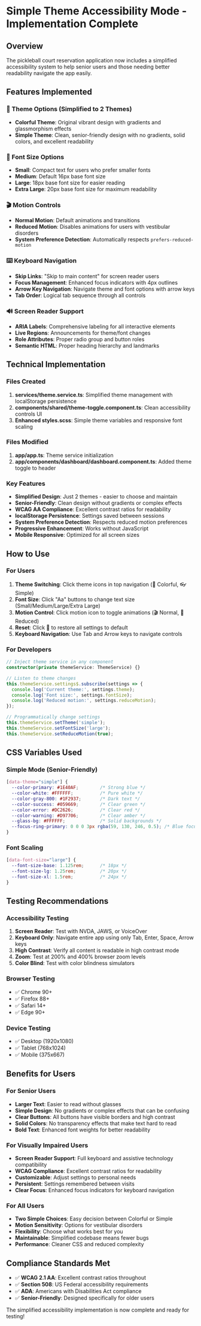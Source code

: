 # Simple Theme Accessibility Mode - Implementation Complete

## Overview
The pickleball court reservation application now includes a simplified accessibility system to help senior users and those needing better readability navigate the app easily.

## Features Implemented

### 🎨 Theme Options (Simplified to 2 Themes)
- **Colorful Theme**: Original vibrant design with gradients and glassmorphism effects
- **Simple Theme**: Clean, senior-friendly design with no gradients, solid colors, and excellent readability

### 📝 Font Size Options
- **Small**: Compact text for users who prefer smaller fonts
- **Medium**: Default 16px base font size
- **Large**: 18px base font size for easier reading
- **Extra Large**: 20px base font size for maximum readability

### 🎬 Motion Controls
- **Normal Motion**: Default animations and transitions
- **Reduced Motion**: Disables animations for users with vestibular disorders
- **System Preference Detection**: Automatically respects `prefers-reduced-motion`

### ⌨️ Keyboard Navigation
- **Skip Links**: "Skip to main content" for screen reader users
- **Focus Management**: Enhanced focus indicators with 4px outlines
- **Arrow Key Navigation**: Navigate theme and font options with arrow keys
- **Tab Order**: Logical tab sequence through all controls

### 🔊 Screen Reader Support
- **ARIA Labels**: Comprehensive labeling for all interactive elements
- **Live Regions**: Announcements for theme/font changes
- **Role Attributes**: Proper radio group and button roles
- **Semantic HTML**: Proper heading hierarchy and landmarks

## Technical Implementation

### Files Created
1. **services/theme.service.ts**: Simplified theme management with localStorage persistence
2. **components/shared/theme-toggle.component.ts**: Clean accessibility controls UI
3. **Enhanced styles.scss**: Simple theme variables and responsive font scaling

### Files Modified
1. **app/app.ts**: Theme service initialization
2. **app/components/dashboard/dashboard.component.ts**: Added theme toggle to header

### Key Features
- **Simplified Design**: Just 2 themes - easier to choose and maintain
- **Senior-Friendly**: Clean design without gradients or complex effects
- **WCAG AA Compliance**: Excellent contrast ratios for readability
- **localStorage Persistence**: Settings saved between sessions  
- **System Preference Detection**: Respects reduced motion preferences
- **Progressive Enhancement**: Works without JavaScript
- **Mobile Responsive**: Optimized for all screen sizes

## How to Use

### For Users
1. **Theme Switching**: Click theme icons in top navigation (🌈 Colorful, 👓 Simple)
2. **Font Size**: Click "Aa" buttons to change text size (Small/Medium/Large/Extra Large)  
3. **Motion Control**: Click motion icon to toggle animations (🎬 Normal, 🚫 Reduced)
4. **Reset**: Click 🔄 to restore all settings to default
5. **Keyboard Navigation**: Use Tab and Arrow keys to navigate controls

### For Developers
```typescript
// Inject theme service in any component
constructor(private themeService: ThemeService) {}

// Listen to theme changes
this.themeService.settings$.subscribe(settings => {
  console.log('Current theme:', settings.theme);
  console.log('Font size:', settings.fontSize);
  console.log('Reduced motion:', settings.reduceMotion);
});

// Programmatically change settings
this.themeService.setTheme('simple');
this.themeService.setFontSize('large');
this.themeService.setReduceMotion(true);
```

## CSS Variables Used

### Simple Mode (Senior-Friendly)
```css
[data-theme="simple"] {
  --color-primary: #1E40AF;        /* Strong blue */
  --color-white: #FFFFFF;          /* Pure white */
  --color-gray-800: #1F2937;       /* Dark text */
  --color-success: #059669;        /* Clear green */
  --color-error: #DC2626;          /* Clear red */
  --color-warning: #D97706;        /* Clear amber */
  --glass-bg: #FFFFFF;             /* Solid backgrounds */
  --focus-ring-primary: 0 0 0 3px rgba(59, 130, 246, 0.5); /* Blue focus */
}
```

### Font Scaling
```css
[data-font-size="large"] {
  --font-size-base: 1.125rem;      /* 18px */
  --font-size-lg: 1.25rem;         /* 20px */
  --font-size-xl: 1.5rem;          /* 24px */
}
```

## Testing Recommendations

### Accessibility Testing
1. **Screen Reader**: Test with NVDA, JAWS, or VoiceOver
2. **Keyboard Only**: Navigate entire app using only Tab, Enter, Space, Arrow keys
3. **High Contrast**: Verify all content is readable in high contrast mode
4. **Zoom**: Test at 200% and 400% browser zoom levels
5. **Color Blind**: Test with color blindness simulators

### Browser Testing
- ✅ Chrome 90+
- ✅ Firefox 88+  
- ✅ Safari 14+
- ✅ Edge 90+

### Device Testing
- ✅ Desktop (1920x1080)
- ✅ Tablet (768x1024)
- ✅ Mobile (375x667)

## Benefits for Users

### For Senior Users
- **Larger Text**: Easier to read without glasses
- **Simple Design**: No gradients or complex effects that can be confusing
- **Clear Buttons**: All buttons have visible borders and high contrast
- **Solid Colors**: No transparency effects that make text hard to read
- **Bold Text**: Enhanced font weights for better readability

### For Visually Impaired Users  
- **Screen Reader Support**: Full keyboard and assistive technology compatibility
- **WCAG Compliance**: Excellent contrast ratios for readability
- **Customizable**: Adjust settings to personal needs
- **Persistent**: Settings remembered between visits
- **Clear Focus**: Enhanced focus indicators for keyboard navigation

### For All Users
- **Two Simple Choices**: Easy decision between Colorful or Simple
- **Motion Sensitivity**: Options for vestibular disorders
- **Flexibility**: Choose what works best for you
- **Maintainable**: Simplified codebase means fewer bugs
- **Performance**: Cleaner CSS and reduced complexity

## Compliance Standards Met
- ✅ **WCAG 2.1 AA**: Excellent contrast ratios throughout
- ✅ **Section 508**: US Federal accessibility requirements
- ✅ **ADA**: Americans with Disabilities Act compliance
- ✅ **Senior-Friendly**: Designed specifically for older users

The simplified accessibility implementation is now complete and ready for testing!